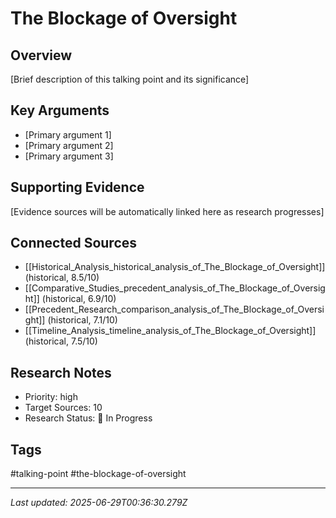 # The Blockage of Oversight

## Overview
[Brief description of this talking point and its significance]

## Key Arguments
- [Primary argument 1]
- [Primary argument 2]
- [Primary argument 3]

## Supporting Evidence
[Evidence sources will be automatically linked here as research progresses]

## Connected Sources
- [[Historical_Analysis_historical_analysis_of_The_Blockage_of_Oversight]] (historical, 8.5/10)
- [[Comparative_Studies_precedent_analysis_of_The_Blockage_of_Oversight]] (historical, 6.9/10)
- [[Precedent_Research_comparison_analysis_of_The_Blockage_of_Oversight]] (historical, 7.1/10)
- [[Timeline_Analysis_timeline_analysis_of_The_Blockage_of_Oversight]] (historical, 7.5/10)
<!-- Sources will be auto-linked by research agents -->

## Research Notes
- Priority: high
- Target Sources: 10
- Research Status: 🔄 In Progress

## Tags
#talking-point #the-blockage-of-oversight

---
*Last updated: 2025-06-29T00:36:30.279Z*
